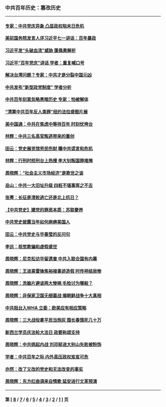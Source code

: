 ### 中共百年历史：篡改历史
---
#### [专家：中共党庆异象 凸显政权陷末日危机](../../pages/nf1176115/n13067084.md?08290430) 
#### [美前国务院发言人评习近平七一讲话：百年暴政](../../pages/nf1176115/n13066986.md?08290430) 
#### [习近平发“头破血流”威胁 蓬佩奥解析](../../pages/nf1176115/n13063604.md?08290430) 
#### [习近平“百年党庆”讲话 学者：重复喊口号](../../pages/nf1176115/n13061411.md?08290430) 
#### [解决台湾问题？专家：中共才是分裂中国元凶](../../pages/nf1176115/n13060811.md?08290430) 
#### [中共发布“新型政党制度” 学者分析](../../pages/nf1176115/n13056354.md?08290430) 
#### [中共百年刻意忽略黑暗历史 专家：怕被解体](../../pages/nf1176115/n13056056.md?08290430) 
#### [“清算中共百年反人类罪”纽约法拉盛图片展](../../pages/nf1176115/n13052220.md?08290430) 
#### [美中国通：中共在焦虑中等待百年 时刻忧垮台](../../pages/nf1176115/n13048820.md?08290430) 
#### [林辉：中共三名高官叛逃带来的重创](../../pages/nf1176115/n13035206.md?08290430) 
#### [田云：党史展览馆劳民伤财 曝中共谎言和危机](../../pages/nf1176115/n13033900.md?08290430) 
#### [林辉：行刑时绞刑台上热搜 李大钊叛国罪难掩](../../pages/nf1176115/n13031965.md?08290430) 
#### [周晓辉：“社会主义市场经济”是欺世之谈](../../pages/nf1176115/n13024090.md?08290430) 
#### [岳山：中共一大旧址升级 四桩不堪事挥之不去](../../pages/nf1176115/n13021697.md?08290430) 
#### [张菁：长征是溃败逃亡还是北上抗日？](../../pages/nf1176115/n13020585.md?08290430) 
#### [【中共党史】建党的罪恶本质：苏联豢养](../../pages/nf1176115/n13011888.md?08290430) 
#### [中共党史披露当年如何麻痹美国人](../../pages/nf1176115/n12966400.md?08290430) 
#### [田云：中共党史与华春莹的反问句](../../pages/nf1176115/n12765178.md?08290430) 
#### [李远：视觉欺骗和虚假盛世](../../pages/nf1176115/n12993376.md?08290430) 
#### [周晓辉：尼克松访华留遗害 中共入联合国有内幕](../../pages/nf1176115/n12991422.md?08290430) 
#### [周晓辉：王进喜雷锋焦裕禄事迹造假 时传祥结局惨](../../pages/nf1176115/n12985497.md?08290430) 
#### [周晓辉：洗脑片避谈两大惨祸 毛检讨为哪般？](../../pages/nf1176115/n12971285.md?08290430) 
#### [周晓辉：非保家卫国无细菌战 揭朝鲜战争十大真相](../../pages/nf1176115/n12954161.md?08290430) 
#### [中共阻台入WHA 立委：欧美应有相应策略](../../pages/nf1176115/n12939343.md?08290430) 
#### [周晓辉：三大战役拿平民当炮灰 围长春饿死几十万](../../pages/nf1176115/n12934921.md?08290430) 
#### [新西兰学员庆法轮大法日 政要称颂支持](../../pages/nf1176115/n12932715.md?08290430) 
#### [周晓辉：中共挑起内战 刘邓挺进大别山失败被粉饰](../../pages/nf1176115/n12929004.md?08290430) 
#### [学者：中共百年之际 内外高压政权岌岌可危](../../pages/nf1176115/n12925426.md?08290430) 
#### [亦然：改了又改的党史和无法改变的事实](../../pages/nf1176115/n12919443.md?08290430) 
#### [周晓辉：东方红曲调来自情歌 延安进行文革预演](../../pages/nf1176115/n12914429.md?08290430) 

---
#### 第 [ [8](./8.md?08290430) / [7](./7.md?08290430) / [6](./6.md?08290430) / [5](./5.md?08290430) / [4](./4.md?08290430) / [3](./3.md?08290430) / [2](./2.md?08290430) / [1](./1.md?08290430) ] 页

